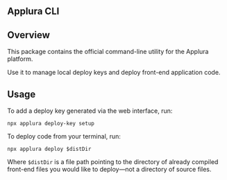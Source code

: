 Applura CLI
---

## Overview

This package contains the official command-line utility for the Applura platform.

Use it to manage local deploy keys and deploy front-end application code.

## Usage

To add a deploy key generated via the web interface, run:

```shell
npx applura deploy-key setup
```

To deploy code from your terminal, run:

```shell
npx applura deploy $distDir
```

Where `$distDir` is a file path pointing to the directory of already compiled
front-end files you would like to deploy—not a directory of source files.


